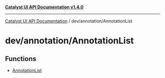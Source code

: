 [**Catalyst UI API Documentation v1.4.0**](../../../README.md)

---

[Catalyst UI API Documentation](../../../README.md) / dev/annotation/AnnotationList

# dev/annotation/AnnotationList

## Functions

- [AnnotationList](functions/AnnotationList.md)
